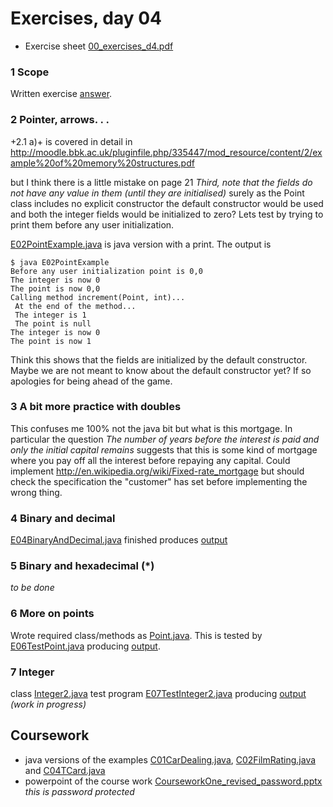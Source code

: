 Exercises, day 04
=================
* Exercise sheet [00_exercises_d4.pdf](00_exercises_d4.pdf) 


### 1 Scope
Written exercise [answer](E01_Scope.asciidoc).

### 2 Pointer, arrows. . .

+2.1 a)+ is covered in detail in http://moodle.bbk.ac.uk/pluginfile.php/335447/mod_resource/content/2/example%20of%20memory%20structures.pdf

but I think there is a little mistake on page 21 *Third, note that the fields do not
have any value in them (until they are initialised)* surely as the Point class includes
no explicit constructor the default constructor would be used and both the integer fields would be initialized
to zero?  Lets test by trying to print them before any user initialization.

[E02PointExample.java](E02PointExample.java) is java version with a print. The output is 
```
$ java E02PointExample 
Before any user initialization point is 0,0
The integer is now 0
The point is now 0,0
Calling method increment(Point, int)...
 At the end of the method...
 The integer is 1
 The point is null
The integer is now 0
The point is now 1
```
Think this shows that the fields are initialized by the default constructor. Maybe
we are not meant to know about the default constructor yet? If so apologies for being ahead of the game.

### 3 A bit more practice with doubles
This confuses me 100% not the java bit but what is this mortgage.
In particular the question 
*The number of years before the interest is paid and only the initial capital remains*
suggests that this is some kind of mortgage where you pay off all the interest before
repaying any capital. Could implement http://en.wikipedia.org/wiki/Fixed-rate_mortgage
but should check the specification the "customer" has set before implementing the wrong
thing.


### 4 Binary and decimal
[E04BinaryAndDecimal.java](E04BinaryAndDecimal.java) finished produces [output](E04BinaryAndDecimal_output.asciidoc)

### 5 Binary and hexadecimal (*)
*to be done*

### 6 More on points
Wrote required class/methods as [Point.java](Point.java).  This is tested by [E06TestPoint.java](E06TestPoint.java)
producing  [output](E06_output.asciidoc).

### 7 Integer
class [Integer2.java](Integer2.java) test program [E07TestInteger2.java](E07TestInteger2.java) producing [output](E07_output.asciidoc)
*(work in progress)*

## Coursework
* java versions of the examples [C01CarDealing.java](C01CarDealing.java), 
[C02FilmRating.java](C02FilmRating.java) and  [C04TCard.java](C04TCard.java)
* powerpoint of the course work
 [CourseworkOne_revised_password.pptx](CourseworkOne_revised_password.pptx)
*this is password protected*
